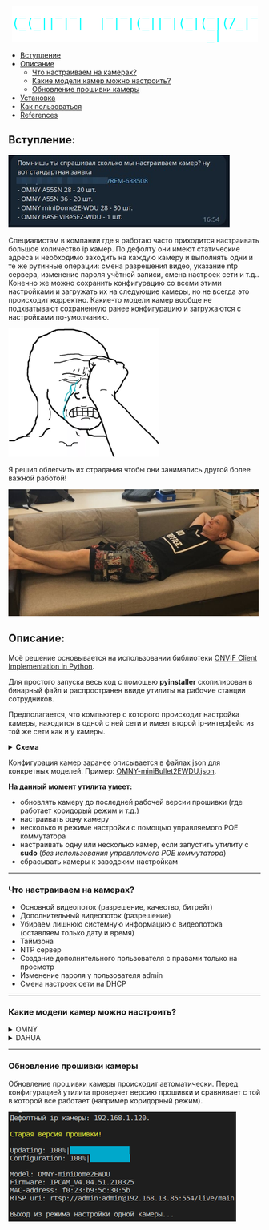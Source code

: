 <p align="center">
<img src="images/logo.png">
</p>

- [Вступление](#Вступление)
- [Описание](#Описание)
    - [Что настраиваем на камерах?](#Что-настраиваем-на-камерах)
    - [Какие модели камер можно настроить?](#Какие-модели-камер-можно-настроить)
    - [Обновление прошивки камеры](#Обновление-прошивки-камеры)
- [Установка](#Установка)
- [Как пользоваться](#Как-пользоваться)
- [References](#References)

## Вступление:
![tg_msg](images/tg_msg.jpg)

Специалистам в компании где я работаю часто приходится настраивать большое количество ip камер. По дефолту они имеют статические адреса и необходимо заходить на каждую камеру и выполнять одни и те же рутинные операции: смена разрешения видео, указание ntp сервера, изменение пароля учётной записи, смена настроек сети и т.д.. Конечно же можно сохранить конфигурацию со всеми этими настройками и загружать их на следующие камеры, но не всегда это происходит корректно. Какие-то модели камер вообще не подхватывают сохраненную ранее конфигурацию и загружаются с настройками по-умолчанию.

![tears](images/tears.png)

Я решил облегчить их страдания чтобы они занимались другой более важной работой!

![fil](images/fil.jpg)

## Описание:
Моё решение основывается на использовании библиотеки [ONVIF Client Implementation in Python](https://github.com/yingchengpa/python-onvif2-zeep).

Для простого запуска весь код с помощью **pyinstaller** скопилирован в бинарный файл и распространен ввиде утилиты на рабочие станции сотрудников.

Предполагается, что компьютер с которого происходит настройка камеры, находится в одной с ней сети и имеет второй ip-интерфейс из той же сети как и у камеры.

<details>
<summary><b>Схема</b></summary>
<img src="images/diagram.png"/>
</details>

Конфигурация камер заранее описывается в файлах json для конкретных моделей. Пример: [OMNY-miniBullet2EWDU.json](configs/cam/OMNY/OMNY-miniBullet2EWDU.json).

**На данный  момент утилита умеет:**
- обновлять камеру до последней рабочей версии прошивки (где работает коридорый режим и т.д.)
- настраивать одну камеру
- несколько в режиме настройки с помощью управляемого POE коммутатора
- настраивать одну или несколько камер, если запустить утилиту с **sudo** (*без использования управляемого POЕ коммутатора*)
- сбрасывать камеры к заводским настройкам
____
### Что настраиваем на камерах?
- Основной видеопоток (разрешение, качество, битрейт)
- Дополнительный видеопоток (разрешение)
- Убираем лишнюю системную информацию с видеопотока (оставляем только дату и время)
- Таймзона
- NTP сервер
- Создание дополнительного пользователя с правами только на просмотр
- Изменение пароля у пользователя admin
- Смена настроек сети на DHCP
____
### Какие модели камер можно настроить?
<details>
<summary>OMNY</summary>
OMNY A52N 36<br>
OMNY A52SN 36<br>
OMNY A55N 36<br>
OMNY A55SN 28<br>
OMNY A55SN 36<br>
OMNY-ViBe5EZWDU<br>
OMNY-miniBullet2EWDU<br>
OMNY-miniBullet5EWDU<br>
OMNY-miniDome2EWD12V<br>
OMNY-miniDome2EWDU<br>
OMNY-miniDome2M<br>
OMNY-miniDome2M12Vv3<br>
OMNY-miniDome2WDUv3<br>
OMNY-miniDome4WDU<br>
OMNY-miniDome5EU<br>
OMNY-miniDome5EUv2<br>
OMNY_A54N<br>
OMNY_A55N_28
</details>
<details>
<summary>DAHUA</summary>
DH-IPC-HDW2230TP-AS-0280B<br>
DH-IPC-HFW2231TP-ZS
</details>

____
### Обновление прошивки камеры
Обновление прошивки камеры происходит автоматически. Перед конфигурацией утилита проверяет версию прошивки и сравнивает с той в которой все работает (например коридорный режим).

![update](images/update.png)